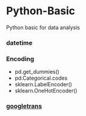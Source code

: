 # Python-Basic
Python basic for data analysis


### datetime  
### Encoding  
  - pd.get_dummies()
  - pd.Categorical.codes
  - sklearn.LabelEncoder()
  - sklearn.OneHotEncoder()
### [googletrans](https://github.com/mizykk/Python-Basic/blob/master/googletrans.ipynb)
